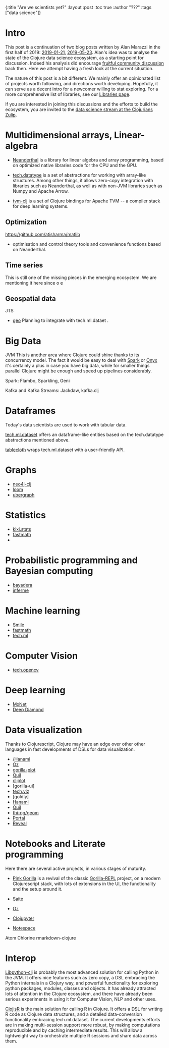 {:title "Are we scientists yet?"
 :layout :post
 :toc true
 :author "???"
 :tags  ["data science"]}

# Intro

This post is a continuation of two blog posts written by Alan Marazzi in the first half of 2019: [2019-01-21](https://scicloj.github.io/posts/2019-01-21-clojure-scientists/), [2019-05-23](https://scicloj.github.io/posts/2019-05-23-clojure-scientists/). Alan's idea was to analyse the state of the Clojure data science ecosystem, as a starting point for discussion. Indeed his analysis did encourage [fruitful community discussion](https://clojureverse.org/t/online-meeting-clojure-data-science/3503/11?u=daslu) back then. Here we attempt having a fresh look at the current situation.

The nature of this post is a bit different. We mainly offer an opinionated list of projects worth following, and directions worth developing. Hopefully, it can serve as a decent intro for a newcomer willing to stat exploring. For a more comprehensive list of libraries, see our [Libraries page](../pages/libraries). 

If you are interested in joining this discussions and the efforts to build the ecosystem, you are invited to the [data science stream at the Clojurians Zulip](https://clojurians.zulipchat.com/#narrow/stream/151924-data-science).

# Multidimensional arrays, Linear-algebra

- [Neanderthal](https://neanderthal.uncomplicate.org/) is a library for linear algebra and array programming, based on optimized native libraries code for the CPU and the GPU.

- [tech.datatype](https://github.com/techascent/tech.datatype) is a set of abstractions for working with array-like structures. Among other things, it allows zero-copy integration with libraries such as Neanderthal, as well as with non-JVM libraries such as Numpy and Apache Arrow.

- [tvm-clj](https://github.com/techascent/tvm-clj) is a set of Clojure bindings for Apache TVM -- a compiler stack for deep learning systems.

## Optimization
https://github.com/atisharma/matlib
- optimisation and control theory tools and convenience functions based on Neanderthal.

## Time series
This is still one of the missing pieces in the emerging ecosystem.
We are mentioning it here since o e 


## Geospatial data 

JTS
- [geo](https://github.com/Factual/geo)
Planning to integrate with tech.ml.dataet .

# Big Data

JVM
This is another area where Clojure could shine thanks to its concurrency model. The fact it would be easy to deal with [Spark](https://spark.apache.org/) or [Onyx](https://github.com/onyx-platform/onyx) it's certainly a plus in case you have big data, while for smaller things parallel Clojure might be enough and speed up pipelines considerably.

Spark: Flambo, Sparkling, Geni

Kafka and Kafka Streams: Jackdaw, kafka.clj

# Dataframes

Today's data scientists are used to work with tabular data.

[tech.ml.dataset](https://github.com/techascent/tech.ml.dataset) offers an dataframe-like entities based on the tech.datatype abstractions mentioned above.

[tablecloth](https://github.com/scicloj/tablecloth) wraps tech.ml.dataset with a user-friendly API.

# Graphs
- [neo4j-clj](https://github.com/gorillalabs/neo4j-clj)
- [loom](https://github.com/aysylu/loom)
- [ubergraph](https://github.com/Engelberg/ubergraph)

# Statistics
- [kixi.stats](https://github.com/MastodonC/kixi.stats)
- [fastmath](https://github.com/generateme/fastmath)
-
# Probabilistic programming and Bayesian computing
- [bayadera](https://github.com/uncomplicate/bayadera)
- [inferme](https://github.com/generateme/inferme)

# Machine learning
- [Smile](https://github.com/haifengl/smile)
- [fastmath](https://github.com/generateme/fastmath)
- [tech.ml](https://github.com/techascent/tech.ml)

# Computer Vision
- [tech.opencv](https://github.com/techascent/tech.opencv)

# Deep learning
- [MxNet](https://mxnet.apache.org/api/clojure/index.html)
- [Deep Diamond](https://github.com/uncomplicate/deep-diamond)

# Data visualization

Thanks to Clojurescript, Clojure may have an edge over other other languages in fast developments of DSLs for data visualization.

- /[Hanami](https://github.com/jsa-aerial/hanami)
- [Oz](https://github.com/metasoarous/oz)
- [gorilla-plot](https://github.com/JonyEpsilon/gorilla-plot)
- [Quil](https://github.com/quil/quil)
- [cljplot](https://github.com/generateme/cljplot)
- [gorilla-ui]
- [tech.viz](https://github.com/techascent/tech.viz)
- [goldly]
- [Hanami](https://github.com/jsa-aerial/hanami)
- [Quil](https://github.com/quil/quil)
- [thi-ng/geom](https://github.com/thi-ng/geom)
- [Portal](https://github.com/djblue/portal)
- [Reveal](https://github.com/vlaaad/reveal)

# Notebooks and Literate programming
Here there are several active projects, in various stages of maturity.

- [Pink Gorilla](https://github.com/pink-gorilla) is a revival of the classic [Gorilla-REPL](http://gorilla-repl.org/) project, on a modern Clojurescript stack, with lots of extensions in the UI, the functionality and the setup around it.

- [Saite](https://github.com/jsa-aerial/saite)

- [Oz](https://github.com/metasoarous/oz)

- [Clojupyter](https://github.com/clojupyter/clojupyter)

- [Notespace](https://github.com/scicloj/notespace)

Atom Chlorine
rmarkdown-clojure

# Interop

[Libpython-clj](https://github.com/clj-python/libpython-clj) is probably the most advanced solution for calling Python in the JVM. It offers nice features such as zero copy, a DSL embracing the Python internals in a Clojury way, and powerful functionality for exploring python packages, modules, classes and objects. It has already attracted lots of attention in the Clojure ecosystem, and there have already been serious experiments in using it for Computer Vision, NLP and other uses.

[ClojisR](https://github.com/scicloj/clojisr) is the main solution for calling R in Clojure. It offers a DSL for writing R code as Clojure data structures, and a detailed data-conversion functionality embracing tech.ml.dataset. The current developments efforts are in making multi-session support more robust, by making computations reproducible and by caching intermediate results. This will allow a lightweight way to orchestrate multiple R sessions and share data across them.
